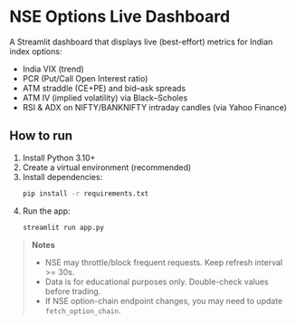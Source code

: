 # NSE Options Live Dashboard

A Streamlit dashboard that displays live (best-effort) metrics for Indian index options:
- India VIX (trend)
- PCR (Put/Call Open Interest ratio)
- ATM straddle (CE+PE) and bid–ask spreads
- ATM IV (implied volatility) via Black–Scholes
- RSI & ADX on NIFTY/BANKNIFTY intraday candles (via Yahoo Finance)

## How to run

1. Install Python 3.10+
2. Create a virtual environment (recommended)
3. Install dependencies:
   ```bash
   pip install -r requirements.txt
   ```
4. Run the app:
   ```bash
   streamlit run app.py
   ```

> **Notes**
> - NSE may throttle/block frequent requests. Keep refresh interval >= 30s.
> - Data is for educational purposes only. Double-check values before trading.
> - If NSE option-chain endpoint changes, you may need to update `fetch_option_chain`.
